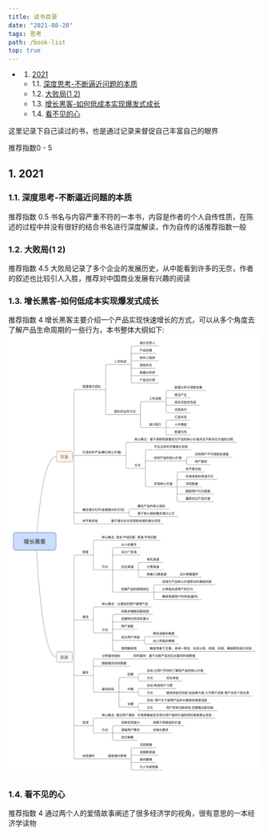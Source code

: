 ```yaml
---
title: 读书目录
date: "2021-08-20"
tags: 思考
path: /book-list
top: true
---
```


<!-- vscode-markdown-toc -->
* 1. [2021](#)
	* 1.1. [深度思考-不断逼近问题的本质](#-)
	* 1.2. [大败局(1 2)](#12)
	* 1.3. [增长黑客-如何低成本实现爆发式成长](#--1)
	* 1.4. [看不见的心](#-1)

<!-- vscode-markdown-toc-config
	numbering=true
	autoSave=true
	/vscode-markdown-toc-config -->
<!-- /vscode-markdown-toc -->

这里记录下自己读过的书，也是通过记录来督促自己丰富自己的眼界

推荐指数0 - 5

##  1. <a name=''></a>2021

###  1.1. <a name='-'></a>深度思考-不断逼近问题的本质 
推荐指数 0.5
书名与内容严重不符的一本书，内容是作者的个人自传性质，在陈述的过程中并没有很好的结合书名进行深度解读，作为自传的话推荐指数一般  
###  1.2. <a name='12'></a>大败局(1 2) 
推荐指数 4.5 
大败局记录了多个企业的发展历史，从中能看到许多的无奈，作者的叙述也比较引人入胜，推荐对中国商业发展有兴趣的阅读
###  1.3. <a name='--1'></a>增长黑客-如何低成本实现爆发式成长  
推荐指数 4
增长黑客主要介绍一个产品实现快速增长的方式，可以从多个角度去了解产品生命周期的一些行为，本书整体大纲如下:  
![增长黑客](./readBook/increase.png)

###  1.4. <a name='-1'></a>看不见的心
推荐指数 4
通过两个人的爱情故事阐述了很多经济学的视角，很有意思的一本经济学读物
